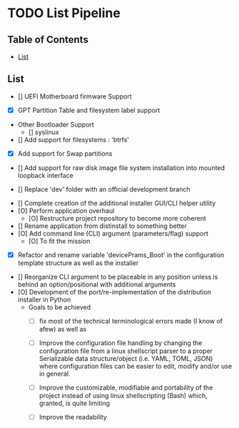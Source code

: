 # TODO List Pipeline

## Table of Contents
- [List](#list)

## List
+ [] UEFI Motherboard firmware Support
+ [X] GPT Partition Table and filesystem label support
- Other Bootloader Support
    + [] syslinux
- [] Add support for filesystems : 'btrfs'
- [X] Add support for Swap partitions
- [] Add support for raw disk image file system installation into mounted loopback interface
+ [] Replace 'dev' folder with an official development branch
- [] Complete creation of the additional installer GUI/CLI helper utility
- [O] Perform application overhaul
    + [O] Restructure project repository to become more coherent
- [] Rename application from distinstall to something better
- [O] Add command line (CLI) argument (parameters/flag) support
    + [O] To fit the mission
- [X] Refactor and rename variable 'devicePrams_Boot' in the configuration template structure as well as the installer
- [] Reorganize CLI argument to be placeable in any position unless is behind an option/positional with additional arguments
- [O] Development of the port/re-implementation of the distribution installer in Python
    - Goals to be achieved
        + [ ] fix most of the technical terminological errors made (I know of afew) as well as
        + [ ] Improve the configuration file handling by changing the configuration file from a linux shellscript parser to a proper Serializable data structure/object (i.e. YAML, TOML, JSON) where configuration files can be easier to edit, modify and/or use in general.
        + [ ] Improve the customizable, modifiable and portability of the project instead of using linux shellscripting (Bash) which, granted, is quite limiting
        + [ ] Improve the readability

